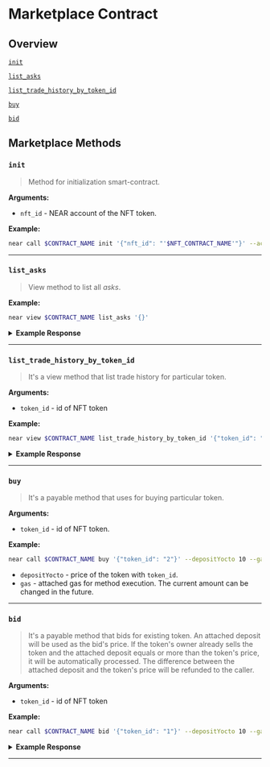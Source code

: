 # Marketplace Contract

## Overview

[`init`](#init)

[`list_asks`](#list_asks)

[`list_trade_history_by_token_id`](#list_trade_history_by_token_id)

[`buy`](#buy)

[`bid`](#bid)

## Marketplace Methods

### `init`

> Method for initialization smart-contract.

**Arguments:**

- `nft_id` - NEAR account of the NFT token.

**Example:**

```bash
near call $CONTRACT_NAME init '{"nft_id": "'$NFT_CONTRACT_NAME'"}' --accountId $CONTRACT_NAME
```

---

### `list_asks`

> View method to list all _asks_.

**Example:**

```bash
near view $CONTRACT_NAME list_asks '{}'
```

<details>
<summary> <strong>Example Response</strong> </summary>
<p>

```
[
  {
    owner_id: 'nft.dev-1636529128471-59911444209733',
    token_id: '1',
    approval_id: 3,
    price: '2'
  },
  {
    owner_id: 'nft.dev-1636529128471-59911444209733',
    token_id: '2',
    approval_id: 1,
    price: '10'
  }
]
```

</p>
</details>

---

### `list_trade_history_by_token_id`

> It's a view method that list trade history for particular token.

**Arguments:**

- `token_id` - id of NFT token

**Example:**

```bash
near view $CONTRACT_NAME list_trade_history_by_token_id '{"token_id": "1"}'
```

<details>
<summary> <strong>Example Response</strong> </summary>
<p>

```
[
  {
    prev_owner: 'dev-1637162308296-49398331322990',
    curr_owner: 'alice.dev-1636529128471-59911444209733',
    price: '10',
    date: 1637162365804594000,
    type: 'sell'
  }
]
```

</p>
</details>

---

### `buy`

> It's a payable method that uses for buying particular token.

**Arguments:**

- `token_id` - id of NFT token.

**Example:**

```bash
near call $CONTRACT_NAME buy '{"token_id": "2"}' --depositYocto 10 --gas 40000000000000 --accountId $NEW_OWNER_ID
```

- `depositYocto` - price of the token with `token_id`.
- `gas` - attached gas for method execution. The current amount can be changed in the future.

---

### `bid`

> It's a payable method that bids for existing token. An attached deposit will be used as the bid's price. If the token's owner already sells the token and the attached deposit equals or more than the token's price, it will be automatically processed. The difference between the attached deposit and the token's price will be refunded to the caller.

**Arguments:**

- `token_id` - id of NFT token

**Example:**

```bash
near call $CONTRACT_NAME bid '{"token_id": "1"}' --depositYocto 10 --gas 200000000000000 --accountId $NEW_OWNER_ID
```

<details>
<summary> <strong>Example Response</strong> </summary>
<p>

```
null
```

</p>
</details>

---
